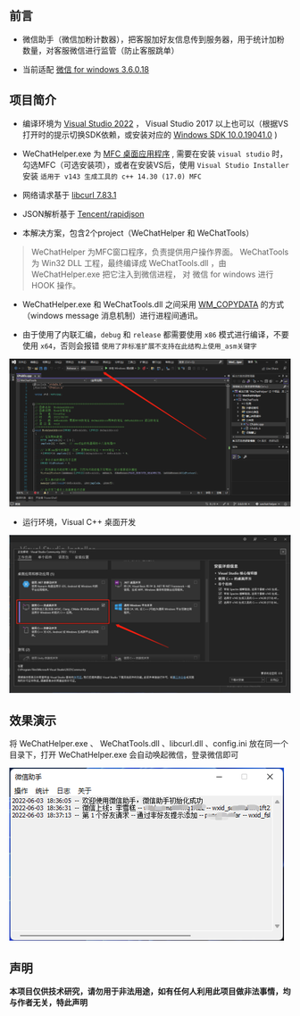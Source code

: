 ## 前言

* 微信助手（微信加粉计数器），把客服加好友信息传到服务器，用于统计加粉数量，对客服微信进行监管（防止客服跳单）

* 当前适配 [微信 for windows 3.6.0.18](https://pc.weixin.qq.com/)

## 项目简介

* 编译环境为 [Visual Studio 2022](https://visualstudio.microsoft.com/zh-hans/) ， Visual Studio 2017 以上也可以（根据VS打开时的提示切换SDK依赖，或安装对应的 [Windows SDK 10.0.19041.0](https://developer.microsoft.com/zh-cn/windows/downloads/sdk-archive/) )

* WeChatHelper.exe 为 [MFC 桌面应用程序](https://docs.microsoft.com/zh-cn/cpp/mfc/mfc-desktop-applications?view=msvc-170) , 需要在安装 `visual studio` 时，勾选MFC（可选安装项），或者在安装VS后，使用 `Visual Studio Installer` 安装 `适用于 v143 生成工具的 c++ 14.30 (17.0) MFC`

* 网络请求基于 [libcurl 7.83.1](https://curl.se/)

* JSON解析基于 [Tencent/rapidjson](https://github.com/Tencent/rapidjson/)

* 本解决方案，包含2个project（WeChatHelper 和 WeChatTools）
> WeChatHelper 为MFC窗口程序，负责提供用户操作界面。
 WeChatTools 为 Win32 DLL 工程，最终编译成 WeChatTools.dll ，由 WeChatHelper.exe 把它注入到微信进程， 对 微信 for windows 进行 HOOK 操作。

* WeChatHelper.exe 和 WeChatTools.dll 之间采用 [WM_COPYDATA](https://docs.microsoft.com/zh-cn/cpp/mfc/reference/cwnd-class?view=msvc-170#oncopydata) 的方式（windows message 消息机制）进行进程间通讯。

* 由于使用了内联汇编，`debug` 和 `release` 都需要使用 `x86` 模式进行编译，不要使用 `x64`，否则会报错 `使用了非标准扩展不支持在此结构上使用_asm关键字`

![_asm](assets/asm.png)

* 运行环境，Visual C++ 桌面开发

![_asm](assets/dev.png)

## 效果演示

将 WeChatHelper.exe 、 WeChatTools.dll 、libcurl.dll 、config.ini 放在同一个目录下，打开 WeChatHelper.exe 会自动唤起微信，登录微信即可

![1563680573456](assets/main.png)

## 声明

**本项目仅供技术研究，请勿用于非法用途，如有任何人利用此项目做非法事情，均与作者无关，特此声明**
